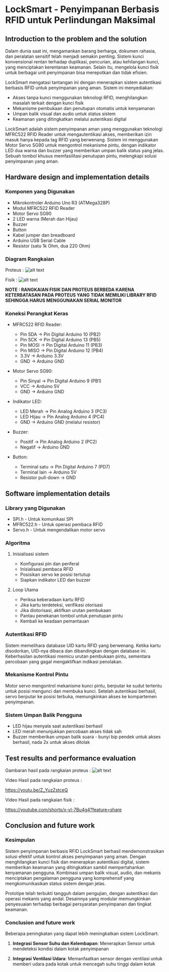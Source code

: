 # LockSmart - Penyimpanan Berbasis RFID untuk Perlindungan Maksimal

## Introduction to the problem and the solution

Dalam dunia saat ini, mengamankan barang berharga, dokumen rahasia, dan peralatan sensitif telah menjadi semakin penting. Sistem kunci konvensional rentan terhadap duplikasi, pencurian, atau kehilangan kunci, yang menciptakan kerentanan keamanan. Selain itu, mengelola kunci fisik untuk berbagai unit penyimpanan bisa merepotkan dan tidak efisien.

LockSmart mengatasi tantangan ini dengan menerapkan sistem autentikasi berbasis RFID untuk penyimpanan yang aman. Sistem ini menyediakan:

- Akses tanpa kunci menggunakan teknologi RFID, menghilangkan masalah terkait dengan kunci fisik
- Mekanisme pembukaan dan penutupan otomatis untuk kenyamanan
- Umpan balik visual dan audio untuk status sistem
- Keamanan yang ditingkatkan melalui autentikasi digital

LockSmart adalah sistem penyimpanan aman yang menggunakan teknologi MFRC522 RFID Reader untuk mengautentikasi akses, memberikan izin masuk hanya kepada tag RFID yang berwenang. Sistem ini menggunakan Motor Servo SG90 untuk mengontrol mekanisme pintu, dengan indikator LED dua warna dan buzzer yang memberikan umpan balik status yang jelas. Sebuah tombol khusus memfasilitasi penutupan pintu, melengkapi solusi penyimpanan yang aman.

## Hardware design and implementation details

### Komponen yang Digunakan
- Mikrokontroler Arduino Uno R3 (ATMega328P)
- Modul MFRC522 RFID Reader
- Motor Servo SG90
- 2 LED warna (Merah dan Hijau)
- Buzzer 
- Button
- Kabel jumper dan breadboard
- Arduino USB Serial Cable
- Resistor (satu 1k Ohm, dua 220 Ohm)

### Diagram Rangkaian

Proteus :
![alt text](<PNG Markdown/Screenshot Rangkaian Proteus.jpg>)

Fisik : 
![alt text](<PNG Markdown/Screenshot Rangkaian Fisik.jpg>)

**NOTE : RANGKAIAN FISIK DAN PROTEUS BERBEDA KARENA KETERBATASAN PADA PROTEUS YANG TIDAK MEMILIKI LIBRARY RFID SEHINGGA HARUS MENGGUNAKAN SERIAL MONITOR**
### Koneksi Perangkat Keras
- MFRC522 RFID Reader:
  - Pin SDA → Pin Digital Arduino 10 (PB2)
  - Pin SCK → Pin Digital Arduino 13 (PB5)
  - Pin MOSI → Pin Digital Arduino 11 (PB3)
  - Pin MISO → Pin Digital Arduino 12 (PB4)
  - 3.3V → Arduino 3.3V
  - GND → Arduino GND

- Motor Servo SG90:
  - Pin Sinyal → Pin Digital Arduino 9 (PB1)
  - VCC → Arduino 5V
  - GND → Arduino GND

- Indikator LED:
  - LED Merah → Pin Analog Arduino 3 (PC3)
  - LED Hijau → Pin Analog Arduino 4 (PC4)
  - GND → Arduino GND (melalui resistor)

- Buzzer:
  - Positif → Pin Analog Arduino 2 (PC2)
  - Negatif → Arduino GND

- Button:
  - Terminal satu → Pin Digital Arduino 7 (PD7)
  - Terminal lain → Arduino 5V
  - Resistor pull-down → GND

## Software implementation details

### Library yang Digunakan
- SPI.h - Untuk komunikasi SPI
- MFRC522.h - Untuk operasi pembaca RFID
- Servo.h - Untuk mengendalikan motor servo

### Algoritma
1. Inisialisasi sistem
   - Konfigurasi pin dan periferal
   - Inisialisasi pembaca RFID
   - Posisikan servo ke posisi tertutup
   - Siapkan indikator LED dan buzzer

2. Loop Utama
   - Periksa keberadaan kartu RFID
   - Jika kartu terdeteksi, verifikasi otorisasi
   - Jika diotorisasi, aktifkan urutan pembukaan
   - Pantau penekanan tombol untuk penutupan pintu
   - Kembali ke keadaan pemantauan

### Autentikasi RFID
Sistem memelihara database UID kartu RFID yang berwenang. Ketika kartu disodorkan, UID-nya dibaca dan dibandingkan dengan database ini. Keberhasilan autentikasi memicu urutan pembukaan pintu, sementara percobaan yang gagal mengaktifkan indikasi penolakan.

### Mekanisme Kontrol Pintu
Motor servo mengontrol mekanisme kunci pintu, berputar ke sudut tertentu untuk posisi mengunci dan membuka kunci. Setelah autentikasi berhasil, servo berputar ke posisi terbuka, memungkinkan akses ke kompartemen penyimpanan.

### Sistem Umpan Balik Pengguna
- LED hijau menyala saat autentikasi berhasil
- LED merah menunjukkan percobaan akses tidak sah
- Buzzer memberikan umpan balik suara - bunyi bip pendek untuk akses berhasil, nada 2x untuk akses ditolak

## Test results and performance evaluation

Gambaran hasil pada rangkaian proteus :
![alt text](<PNG Markdown/Screenshot Proteus Berhasil.jpg>)

Video Hasil pada rangkaian proteus :

https://youtu.be/Z_YuzZstceQ

Video Hasil pada rangkaian fisik : 

https://youtube.com/shorts/x-vl-7Bu4g4?feature=share

## Conclusion and future work

### Kesimpulan
Sistem penyimpanan berbasis RFID LockSmart berhasil mendemonstrasikan solusi efektif untuk kontrol akses penyimpanan yang aman. Dengan menghilangkan kunci fisik dan menerapkan autentikasi digital, sistem memberikan keamanan yang ditingkatkan sambil mempertahankan kenyamanan pengguna. Kombinasi umpan balik visual, audio, dan mekanis menciptakan pengalaman pengguna yang komprehensif yang mengkomunikasikan status sistem dengan jelas.

Prototipe telah terbukti tangguh dalam pengujian, dengan autentikasi dan operasi mekanis yang andal. Desainnya yang modular memungkinkan penyesuaian terhadap berbagai persyaratan penyimpanan dan tingkat keamanan.

### Conclusion and future work
Beberapa peningkatan yang dapat lebih meningkatkan sistem LockSmart:

1. **Integrasi Sensor Suhu dan Kelembapan**: Menerapkan Sensor untuk mendeteksi kondisi dalam kotak penyimpanan

2. **Integrasi Ventilasi Udara**: Memanfaatkan sensor dengan ventilasi untuk memberi udara pada kotak untuk mencegah suhu tinggi dalam kotak
